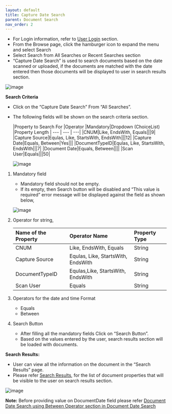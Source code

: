 ```yaml
---
layout: default
title: Capture Date Search
parent: Document Search
nav_order: 2
---
```



- For Login information, refer to [User Login](https://pages.github.ibm.com/Global-EJS/gejs-user-manual/docs/UserLogin.html) section.
- From the Browse page, click the hamburger icon to expand the menu and select Search
- Select Search from All Searches or Recent Searches section
- “Capture Date Search” is used to search documents based on the date scanned or uploaded, if the documents are matched with the date entered then  those documents will be displayed to user in search results section.

![image](https://media.github.ibm.com/user/369573/files/85bfc000-cbb8-11ec-90d4-02d61f2f9d6c)


**Search Criteria**
- Click on the “Capture Date Search” From “All Searches”.
- The following fields will be shown on the search criteria section.
   <div class="code-example" markdown="1">

   |Property to Search For |Operator |Mandatory|Dropdown (ChoiceList) |Property Length |
   --- | --- | ---|
   |CNUM|Like, EndsWith, Equals|||9|
   |Capture Source|Equlas, Like, StartsWith, EndsWith|||12|
   |Capture Date|Equals, Between|Yes|||
   |DocumentTypeID|Equlas, Like, StartsWith, EndsWith|||7|
   |Document Date|Equals, Between||||
   |Scan User|Equals|||50|

   </div>
   
    ![image](https://media.github.ibm.com/user/369573/files/6e089a80-c600-11ec-82a4-a39f97e285ca)

1.	Mandatory field
    - Mandatory field should not be empty.  
    - If its empty, then Search button will be disabled and “This value is required” error message will be displayed against the field as shown below,

    ![image](https://media.github.ibm.com/user/369573/files/9395a400-c600-11ec-92c5-83c828ff2635)

2. Operator for string,

    <div class="code-example" markdown="1">

    |Name of the Property |Operator Name |Property Type|
    :--- | :--- | :---|
    |CNUM|Like, EndsWith, Equals|String|
    |Capture Source|Equlas, Like, StartsWith, EndsWith|String|
    |DocumentTypeID|Equlas,Like, StartsWith, EndsWith|String|
    |Scan User|Equals|String|        

    </div>

3.	Operators for the date and time Format  
    - Equals
    - Between

4. Search Button
    - After filling all the mandatory fields Click on “Search Button”.
    - Based on the values entered by the user, search results section will be loaded with documents.

**Search Results:**
- User can view all the information on the document in the “Search Results” page.
- Please refer [Search Results](https://pages.github.ibm.com/Global-EJS/gejs-user-manual/docs/DocumentSearch/CommonFunctionalities/SearchResults.html), for the list of document properties that will be visible to the user on search results section.

![image](https://media.github.ibm.com/user/369573/files/2551e100-c602-11ec-9a92-d60673975f16)

**Note:**
Before providing value on DocumentDate field please refer [Document Date Search using Between Operator section in Document Date Search](https://pages.github.ibm.com/Global-EJS/gejs-user-manual/docs/DocumentSearch/DocumentDateSearch.html)



    
